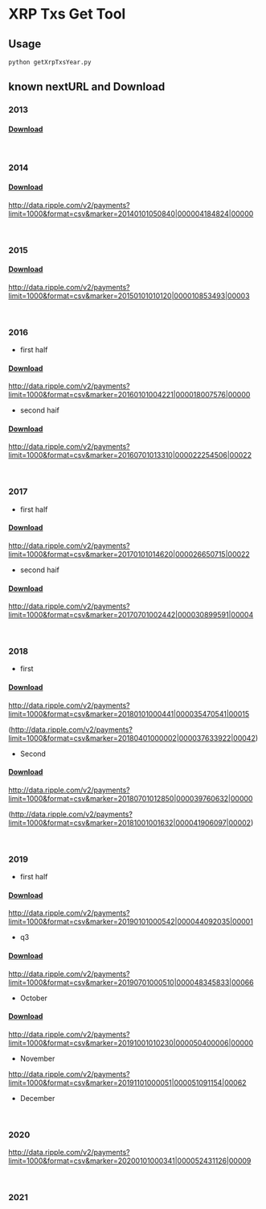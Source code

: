 # XRP Txs Get Tool

## Usage

`python getXrpTxsYear.py`

## known nextURL and Download

### 2013

#### [Download](https://1drv.ms/u/s!AiUK9HE-FYDZhoY3vjcoPXTtrYMc7w?e=SxgB7y "result2013")

<br>

### 2014 

#### [Download](https://1drv.ms/u/s!AiUK9HE-FYDZhoY-9x8LVL8bdrR8Mw?e=iDmQUg "result2014")

http://data.ripple.com/v2/payments?limit=1000&format=csv&marker=20140101050840|000004184824|00000

<br>

### 2015

#### [Download](https://1drv.ms/u/s!AiUK9HE-FYDZhoZBxRsaZHw4c-qikQ?e=LbKaPw "result2015")

http://data.ripple.com/v2/payments?limit=1000&format=csv&marker=20150101010120|000010853493|00003

<br>

### 2016

- first half

#### [Download](https://1drv.ms/u/s!AiUK9HE-FYDZhoY9Sj7uW7QynTi4WA?e=u8Uw29 "result2016first")

http://data.ripple.com/v2/payments?limit=1000&format=csv&marker=20160101004221|000018007576|00000

- second haif

#### [Download](https://1drv.ms/u/s!AiUK9HE-FYDZhoZAUvxY6vTboHKASA?e=ZxvnD0 "result2016second")

http://data.ripple.com/v2/payments?limit=1000&format=csv&marker=20160701013310|000022254506|00022

<br>

### 2017

- first half

#### [Download](https://1drv.ms/u/s!AiUK9HE-FYDZhoY6xw-8_FHcfeywEQ?e=Y0cPPg "result2017first")

http://data.ripple.com/v2/payments?limit=1000&format=csv&marker=20170101014620|000026650715|00022

- second haif

#### [Download](https://1drv.ms/u/s!AiUK9HE-FYDZhoY78KighQXXBSIzlg?e=fGJl3C "result2017second")

http://data.ripple.com/v2/payments?limit=1000&format=csv&marker=20170701002442|000030899591|00004

<br>

### 2018

- first

#### [Download](https://1drv.ms/u/s!AiUK9HE-FYDZhoY_W6xonJdNdAe3XQ?e=514z6X "result2018first")

http://data.ripple.com/v2/payments?limit=1000&format=csv&marker=20180101000441|000035470541|00015

(http://data.ripple.com/v2/payments?limit=1000&format=csv&marker=20180401000002|000037633922|00042)

- Second

#### [Download](https://1drv.ms/u/s!AiUK9HE-FYDZhoY5rw0jUOVUmXT_xA?e=TSpCgo "result2018second")

http://data.ripple.com/v2/payments?limit=1000&format=csv&marker=20180701012850|000039760632|00000

(http://data.ripple.com/v2/payments?limit=1000&format=csv&marker=20181001001632|000041906097|00002)

<br>

### 2019

- first half

#### [Download](https://1drv.ms/u/s!AiUK9HE-FYDZhoY8g3LqA7gKT0LLyQ?e=7hrHgm "result2019first")

http://data.ripple.com/v2/payments?limit=1000&format=csv&marker=20190101000542|000044092035|00001

- q3

#### [Download](https://1drv.ms/u/s!AiUK9HE-FYDZhoY45gh0OOw2ctLdeg?e=F89bYm "result2019q3")

http://data.ripple.com/v2/payments?limit=1000&format=csv&marker=20190701000510|000048345833|00066

- October

#### [Download](https://1drv.ms/u/s!AiUK9HE-FYDZhocZ8X88a9bjoqGxOA?e=hA9mut "result2019q4-10")

http://data.ripple.com/v2/payments?limit=1000&format=csv&marker=20191001010230|000050400006|00000

- November

http://data.ripple.com/v2/payments?limit=1000&format=csv&marker=20191101000051|000051091154|00062

- December

<br>

### 2020

http://data.ripple.com/v2/payments?limit=1000&format=csv&marker=20200101000341|000052431126|00009

<br>

### 2021
